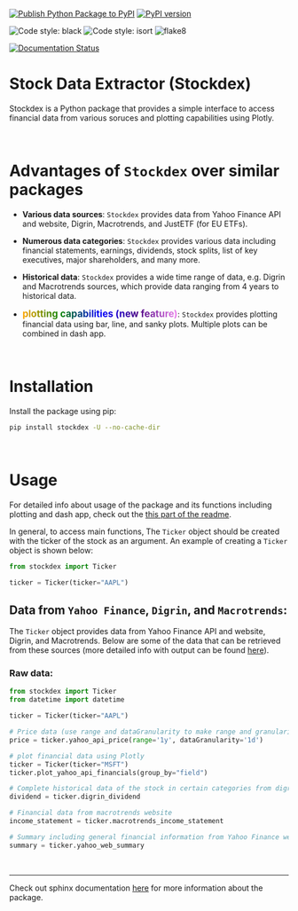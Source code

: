 [![Publish Python Package to PyPI](https://github.com/ahnazary/stockdex/actions/workflows/publish-package.yaml/badge.svg)](https://github.com/ahnazary/stockdex/actions/workflows/publish-package.yaml)
[![PyPI version](https://badge.fury.io/py/stockdex.svg)](https://badge.fury.io/py/stockdex)

![Code style: black](https://img.shields.io/badge/code%20style-black-000000.svg)
![Code style: isort](https://img.shields.io/badge/%20imports-isort-%231674b1?style=flat&labelColor=ef8336)
![flake8](https://img.shields.io/badge/flake8-checked-blue)

[![Documentation Status](https://readthedocs.org/projects/stockdex/badge/?version=latest)](https://ahnazary.github.io/stockdex/)

<!-- <p align="center">
  <img src="docs/images/stockdex_logo.png" alt="Stockdex Logo" width="300" height="300" style="width: 300px; height: 300px; border-radius: 50%; object-fit: cover;">
</p> -->


# Stock Data Extractor (Stockdex)

Stockdex is a Python package that provides a simple interface to access financial data from various soruces and plotting capabilities using Plotly.

<br />


# Advantages of `Stockdex` over similar packages

- **Various data sources**: `Stockdex` provides data from Yahoo Finance API and website, Digrin, Macrotrends, and JustETF (for EU ETFs).

- **Numerous data categories**: `Stockdex` provides various data including financial statements, earnings, dividends, stock splits, list of key executives, major shareholders, and many more.

- **Historical data**: `Stockdex` provides a wide time range of data, e.g. Digrin and Macrotrends sources, which provide data ranging from 4 years to historical data.

- <span style="font-size: 17px; font-weight: bold; animation: rainbow 1.8s infinite; background: linear-gradient(90deg, orange, green, blue, indigo, violet); background-size: 13
 00%; -webkit-background-clip: text; -webkit-text-fill-color: transparent;">**plotting capabilities (new feature)**</span>: `Stockdex` provides plotting financial data using bar, line, and sanky plots. Multiple plots can be combined in dash app.

<!-- <style>
@keyframes rainbow {
  0% { background-position: 0% 50%; }
  50% { background-position: 100% 50%; }
  100% { background-position: 0% 50%; }
}
</style> -->

<br />

# Installation 

Install the package using pip:

```bash
pip install stockdex -U --no-cache-dir
``` 
<br />

# Usage

For detailed info about usage of the package and its functions including plotting and dash app, check out the [this part of the readme](USAGE.md).

In general, to access main functions, The `Ticker` object should be created with the ticker of the stock as an argument. An example of creating a `Ticker` object is shown below:

```python
from stockdex import Ticker

ticker = Ticker(ticker="AAPL")
```

## Data from `Yahoo Finance`, `Digrin`, and `Macrotrends`:

The `Ticker` object provides data from Yahoo Finance API and website, Digrin, and Macrotrends. Below are some of the data that can be retrieved from these sources (more detailed info with output can be found [here](USAGE.md)).

### Raw data:
```python
from stockdex import Ticker
from datetime import datetime

ticker = Ticker(ticker="AAPL")

# Price data (use range and dataGranularity to make range and granularity more specific) from Yahoo Finance API
price = ticker.yahoo_api_price(range='1y', dataGranularity='1d')

# plot financial data using Plotly
ticker = Ticker(ticker="MSFT")
ticker.plot_yahoo_api_financials(group_by="field")

# Complete historical data of the stock in certain categories from digrin website
dividend = ticker.digrin_dividend

# Financial data from macrotrends website
income_statement = ticker.macrotrends_income_statement

# Summary including general financial information from Yahoo Finance website
summary = ticker.yahoo_web_summary

```

<!-- ## NASDAQ data from `NASDAQ` website (web scraping):

Data on NASDAQ website gets updated more frequently than Yahoo Finance data. Below are some of the data that can be retrieved from the NASDAQ website.

```python
# Data about quarterly and yearly earnings, updated on the same day as the earnings release (yahoo finance data is updated after a few days)

quarterly_earnings_surprise = ticker.quarterly_earnings_surprise
yearly_earnings_forecast = ticker.yearly_earnings_forecast
quarterly_earnings_forecast = ticker.quarterly_earnings_forecast

price_to_earnings_ratio = ticker.price_to_earnings_ratio
forecast_price_to_earnings__growth_rates = ticker.forecast_peg_rate
``` -->
<br />

---

Check out sphinx documentation [here](https://ahnazary.github.io/stockdex/) for more information about the package.